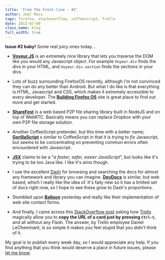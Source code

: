 ```yaml
---
title: 'From the Front-line - #2'
author: Joel Moss
tags: firefox, stackoverflow, coffeescript, Trello
date: 2013-07-09
class_name: blog
full_width: true
---
```


**Issue #2 baby!** Some real juicy ones today...

 - **[Voyeur.JS](http://dunxrion.github.io/voyeur.js/)** is an extremely nice library that lets you traverse the DOM like you would any Javascript object. For example `Voyeur.div` finds the divs in your HTML, and `Voyeur.div.section` finds the sections in your divs.

 - Lots of buzz surrounding FirefoxOS recently, although I'm not convinced they can do any better than Android. But what I do like is that everything is HTML, Javascript and CSS, which makes it extremely accessible to every developer. The **[Building Firefox OS](http://buildingfirefoxos.com/)** site is great place to find out more and get started.

 - **[ShareFest](https://github.com/Peer5/ShareFest)** is a web based P2P file sharing library built in NodeJS and on top of WebRTC. Basically means you can replace Dropbox with your own P2P file storage solution.

 - Another CoffeeScript pretender, but this time with a better name; **[GorillaScript](http://ckknight.github.io/gorillascript/)** s similar to CoffeeScript in that it is trying to *fix* Javascript, but seems to be concentrating on preventing common errors often encountered with Javascript.

 - **[JSX](http://jsx.github.io/)** claims to be a "*a faster, safer, easier JavaScript*", but looks like it's trying to be too Java like. I like it's aims though.

 - I use the excellent [Dash](http://kapeli.com/dash) for browsing and searching the docs for almost any framework and library you can imagine. **[DevDocs](http://devdocs.io/)** is similar, but web based, which I really like the idea of. It's faily new so it has a limited set of docs right now, so I hope to see these grow to Dash's proportions.

 - Stumbled upon **[Balloon](https://balloon.io/)** yesterday and really like their implementation of web site contact forms.

 - And finally, I came across this [StackOverflow post](http://stackoverflow.com/questions/17527870/how-does-trello-access-the-users-clipboard/17528590#17528590) asking how [Trello](https://trello.com/) magically allow you to **copy the URL of a card just by pressing `Ctrl-C`**, and all without any Flash. The answer, by Trello employee Daniel LeCheminant, is so simple it makes you feel stupid that you didn't think of it.

My goal is to publish every week day, so I would appreciate any help. If you find anything that you think would deserve a place in future issues, please [let me know](mailto:jmoss@codio.com).